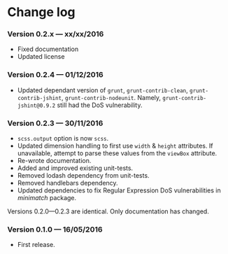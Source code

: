 # Change log

### Version 0.2.x — xx/xx/2016

- Fixed documentation
- Updated license

### Version 0.2.4 — 01/12/2016

- Updated dependant version of `grunt`, `grunt-contrib-clean`, `grunt-contrib-jshint`, `grunt-contrib-nodeunit`. Namely, `grunt-contrib-jshint@0.9.2` still had the DoS vulnerability.

### Version 0.2.3 — 30/11/2016

- `scss.output` option is now `scss`.
- Updated dimension handling to first use `width` & `height` attributes. If unavailable, attempt to parse these values from the `viewBox` attribute.
- Re-wrote documentation.
- Added and improved existing unit-tests.
- Removed lodash dependency from unit-tests.
- Removed handlebars dependency.
- Updated dependencies to fix Regular Expression DoS vulnerabilities in *minimatch* package.

Versions 0.2.0—0.2.3 are identical. Only documentation has changed.

### Version 0.1.0 — 16/05/2016

- First release.
